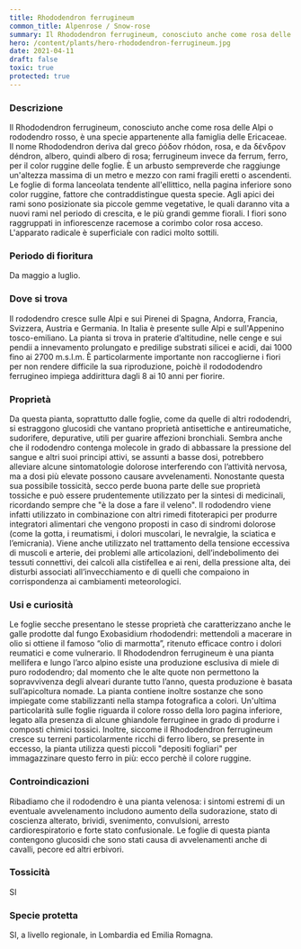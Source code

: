 ```yaml
---
title: Rhododendron ferrugineum
common_title: Alpenrose / Snow-rose
summary: Il Rhododendron ferrugineum, conosciuto anche come rosa delle Alpi o rododendro rosso, è una specie appartenente alla famiglia delle Ericaceae.
hero: /content/plants/hero-rhododendron-ferrugineum.jpg
date: 2021-04-11
draft: false
toxic: true
protected: true
---
```

### Descrizione
Il Rhododendron ferrugineum, conosciuto anche come rosa delle Alpi o rododendro rosso, è una specie appartenente alla famiglia delle Ericaceae.
Il nome Rhododendron deriva dal greco ῥόδον rhódon, rosa, e da δένδρον déndron, albero, quindi albero di rosa; ferrugineum invece da ferrum, ferro, per il color ruggine delle foglie.
È un arbusto sempreverde che raggiunge un'altezza massima di un metro e mezzo con rami fragili eretti o ascendenti.
Le foglie di forma lanceolata tendente all'ellittico, nella pagina inferiore sono color ruggine, fattore che contraddistingue questa specie. Agli apici dei rami sono posizionate sia piccole gemme vegetative, le quali daranno vita a nuovi rami nel periodo di crescita, e le più grandi gemme fiorali.
I fiori sono raggruppati in infiorescenze racemose a corimbo color rosa acceso. L'apparato radicale è superficiale con radici molto sottili.

### Periodo di fioritura
Da maggio a luglio.

### Dove si trova
Il rododendro cresce sulle Alpi e sui Pirenei di Spagna, Andorra, Francia, Svizzera, Austria e Germania. In Italia è presente sulle Alpi e sull'Appenino tosco-emiliano. La pianta si trova in praterie d’altitudine, nelle cenge e sui pendii a innevamento prolungato e predilige substrati silicei e acidi, dai 1000 fino ai 2700 m.s.l.m.
È particolarmente importante non raccoglierne i fiori per non rendere difficile la sua riproduzione, poichè il rodododendro ferrugineo impiega addirittura dagli 8 ai 10 anni per fiorire.

### Proprietà
Da questa pianta, soprattutto dalle foglie, come da quelle di altri rododendri, si estraggono glucosidi che vantano proprietà antisettiche e antireumatiche, sudorifere, depurative, utili per guarire affezioni bronchiali.
Sembra anche che il rododendro contenga molecole in grado di abbassare la pressione del sangue e altri suoi principi attivi, se assunti a basse dosi, potrebbero alleviare alcune sintomatologie dolorose interferendo con l’attività nervosa, ma a dosi più elevate possono causare avvelenamenti.
Nonostante questa sua possibile tossicità, secco perde buona parte delle sue proprietà tossiche e può essere prudentemente utilizzato per la sintesi di medicinali, ricordando sempre che "è la dose a fare il veleno". Il rododendro viene infatti utilizzato in combinazione con altri rimedi fitoterapici per produrre integratori alimentari che vengono proposti in caso di sindromi dolorose (come la gotta, i reumatismi, i dolori muscolari, le nevralgie, la sciatica e l’emicrania). Viene anche utilizzato nel trattamento della tensione eccessiva di muscoli e arterie, dei problemi alle articolazioni, dell’indebolimento dei tessuti connettivi, dei calcoli alla cistifellea e ai reni, della pressione alta, dei disturbi associati all’invecchiamento e di quelli che compaiono in corrispondenza ai cambiamenti meteorologici.

### Usi e curiosità
Le foglie secche presentano le stesse proprietà che caratterizzano anche le galle prodotte dal fungo Exobasidium rhododendri: mettendoli a macerare in olio si ottiene il famoso “olio di marmotta”, ritenuto efficace contro i dolori reumatici e come vulnerario.
Il Rhododendron ferrugineum è una pianta mellifera e lungo l’arco alpino esiste una produzione esclusiva di miele di puro rododendro; dal momento che le alte quote non permettono la sopravvivenza degli alveari durante tutto l’anno, questa produzione è basata sull’apicoltura nomade.
La pianta contiene inoltre sostanze che sono impiegate come stabilizzanti nella stampa fotografica a colori.
Un'ultima particolarità sulle foglie riguarda il colore rosso della loro pagina inferiore, legato alla presenza di alcune ghiandole ferruginee in grado di produrre i composti chimici tossici. Inoltre, siccome il Rhododendron ferrugineum cresce su terreni particolarmente ricchi di ferro libero, se presente in eccesso, la pianta utilizza questi piccoli "depositi fogliari" per immagazzinare questo ferro in più: ecco perchè il colore ruggine.

### Controindicazioni
Ribadiamo che il rododendro è una pianta velenosa: i sintomi estremi di un eventuale avvelenamento includono aumento della sudorazione, stato di coscienza alterato, brividi, svenimento, convulsioni, arresto cardiorespiratorio e forte stato confusionale.
Le foglie di questa pianta contengono glucosidi che sono stati causa di avvelenamenti anche di cavalli, pecore ed altri erbivori.

### Tossicità
SI

### Specie protetta
SI, a livello regionale, in Lombardia ed Emilia Romagna.

